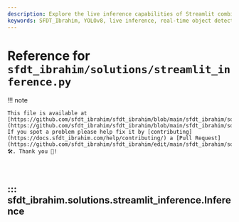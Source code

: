 ```yaml
---
description: Explore the live inference capabilities of Streamlit combined with SFDT_Ibrahim YOLOv8. Learn to implement real-time object detection in your web applications with our comprehensive guide.
keywords: SFDT_Ibrahim, YOLOv8, live inference, real-time object detection, Streamlit, computer vision, webcam inference, object detection, Python, ML, cv2
---
```


# Reference for `sfdt_ibrahim/solutions/streamlit_inference.py`

!!! note

    This file is available at [https://github.com/sfdt_ibrahim/sfdt_ibrahim/blob/main/sfdt_ibrahim/solutions/streamlit_inference.py](https://github.com/sfdt_ibrahim/sfdt_ibrahim/blob/main/sfdt_ibrahim/solutions/streamlit_inference.py). If you spot a problem please help fix it by [contributing](https://docs.sfdt_ibrahim.com/help/contributing/) a [Pull Request](https://github.com/sfdt_ibrahim/sfdt_ibrahim/edit/main/sfdt_ibrahim/solutions/streamlit_inference.py) 🛠️. Thank you 🙏!

<br>

## ::: sfdt_ibrahim.solutions.streamlit_inference.Inference

<br><br>
